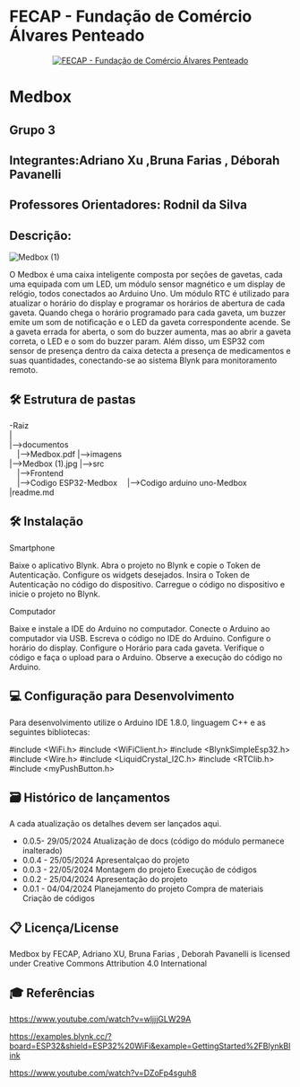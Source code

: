 # FECAP - Fundação de Comércio Álvares Penteado

<p align="center">
<a href= "https://www.fecap.br/"><img src="https://encrypted-tbn0.gstatic.com/images?q=tbn:ANd9GcRhZPrRa89Kma0ZZogxm0pi-tCn_TLKeHGVxywp-LXAFGR3B1DPouAJYHgKZGV0XTEf4AE&usqp=CAU" alt="FECAP - Fundação de Comércio Álvares Penteado" border="0"></a>
</p>

# Medbox

## Grupo 3

## Integrantes:Adriano Xu ,Bruna Farias , Déborah Pavanelli

## Professores Orientadores: Rodnil da Silva

## Descrição:
![Medbox (1)](https://github.com/2024-1-NADS1-B/Projeto3/assets/171097024/81a85ccd-cec5-4137-ae52-c1edec48056a)

O Medbox é uma caixa inteligente composta por seções de gavetas, cada uma equipada com um LED, um módulo sensor magnético e um display de relógio, todos conectados ao Arduino Uno. Um módulo RTC é utilizado para atualizar o horário do display e programar os horários de abertura de cada gaveta. Quando chega o horário programado para cada gaveta, um buzzer emite um som de notificação e o LED da gaveta correspondente acende. Se a gaveta errada for aberta, o som do buzzer aumenta, mas ao abrir a gaveta correta, o LED e o som do buzzer param. Além disso, um ESP32 com sensor de presença dentro da caixa detecta a presença de medicamentos e suas quantidades, conectando-se ao sistema Blynk para monitoramento remoto.


## 🛠 Estrutura de pastas

-Raiz<br>
|<br>
|-->documentos<br>
  &emsp;|-->Medbox.pdf
|-->imagens<br>
  |-->Medbox (1).jpg
|-->src<br>
  &emsp;|-->Frontend<br>
  &emsp;|-->Codigo ESP32-Medbox
  &emsp;|-->Codigo arduino uno-Medbox
|readme.md<br>

## 🛠 Instalação

Smartphone

Baixe o aplicativo Blynk. 
Abra o projeto no Blynk e copie o Token de Autenticação. 
Configure os widgets desejados. 
Insira o Token de Autenticação no código do dispositivo.
Carregue o código no dispositivo e inicie o projeto no Blynk.

Computador

Baixe e instale a IDE do Arduino no computador. 
Conecte o Arduino ao computador via USB. 
Escreva o código no IDE do Arduino. 
Configure o horário do display.
Configure o Horário para cada gaveta.
Verifique o código e faça o upload para o Arduino. 
Observe a execução do código no Arduino.
## 💻 Configuração para Desenvolvimento

Para desenvolvimento utilize o Arduino IDE 1.8.0, linguagem C++ e as seguintes bibliotecas:

#include <WiFi.h>
#include <WiFiClient.h>
#include <BlynkSimpleEsp32.h>
#include <Wire.h>
#include <LiquidCrystal_I2C.h>
#include <RTClib.h>
#include <myPushButton.h>

## 🗃 Histórico de lançamentos

A cada atualização os detalhes devem ser lançados aqui.

* 0.0.5- 29/05/2024
    Atualização de docs (código do módulo permanece inalterado)
* 0.0.4 - 25/05/2024
    Apresentalçao do projeto
* 0.0.3 - 22/05/2024
    Montagem do projeto
    Execução de códigos
* 0.0.2 - 25/04/2024
    Apresentação do projeto
* 0.0.1 - 04/04/2024
    Planejamento do projeto
    Compra de materiais
    Criação de códigos


## 📋 Licença/License

Medbox by FECAP, Adriano XU, Bruna Farias , Deborah Pavanelli is licensed under Creative Commons Attribution 4.0 International


## 🎓 Referências

https://www.youtube.com/watch?v=wljjjGLW29A

https://examples.blynk.cc/?board=ESP32&shield=ESP32%20WiFi&example=GettingStarted%2FBlynkBlink

https://www.youtube.com/watch?v=DZoFp4sguh8


